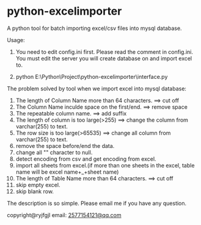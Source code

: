 # python-excelimporter
A python tool for batch importing excel/csv files into mysql database.

Usage:

1. You need to edit config.ini first. Please read the comment in config.ini. You must edit the server you will create database on and import excel to.

2. python E:\Python\Project\python-excelimporter\interface.py

The problem solved by tool when we import excel into mysql database:

1. The length of Column Name more than 64 characters. ==> cut off
2. The Column Name inculde space on the first/end. ==> remove space
3. The repeatable column name. ==> add suffix
4. The length of column is too large(>255) ==> change the column from varchar(255) to text.
5. The row size is too large(>65535) ==> change all column from varchar(255) to text.
6. remove the space before/end the data.
7. change all "" character to null.
8. detect encoding from csv and get encoding from excel.
9. import all sheets from excel.(if more than one sheets in the excel, table name will be excel name+_+sheet name)
10. The length of Table Name more than 64 characters. ==> cut off
11. skip empty excel.
12. skip blank row.

The description is so simple. Please email me if you have any question.



copyright@ryjfgjl
email: 2577154121@qq.com

